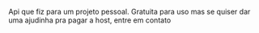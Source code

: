 Api que fiz para um projeto pessoal.
Gratuita para uso mas se quiser dar uma ajudinha pra pagar a host, entre em contato
